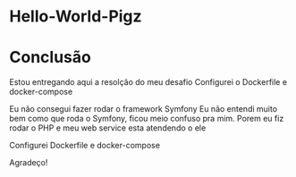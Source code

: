 # Hello-World-Pigz


# Conclusão

Estou entregando aqui a resolção do meu desafio
  Configurei o Dockerfile e docker-compose

Eu não consegui fazer rodar o framework Symfony
  Eu não entendi muito bem como que roda o Symfony, ficou meio confuso pra mim.
  Porem eu fiz rodar o PHP e meu web service esta atendendo o ele

Configurei Dockerfile e docker-compose


Agradeço!

